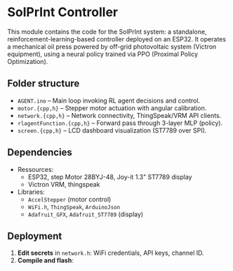# SolPrInt Controller

This module contains the code for the SolPrInt system: a standalone, reinforcement-learning-based controller deployed on an ESP32. It operates a mechanical oil press powered by off-grid photovoltaic system (Victron equipment), using a neural policy trained via PPO (Proximal Policy Optimization).

## Folder structure

- `AGENT.ino` – Main loop invoking RL agent decisions and control.
- `motor.{cpp,h}` – Stepper motor actuation with angular calibration.
- `network.{cpp,h}` – Network connectivity, ThingSpeak/VRM API clients.
- `rlagentFunction.{cpp,h}` – Forward pass through 3-layer MLP (policy).
- `screen.{cpp,h}` – LCD dashboard visualization (ST7789 over SPI).

## Dependencies

- Ressources:
  - ESP32, step Motor 28BYJ-48, Joy-it 1.3" ST7789 display
  - Victron VRM, thingspeak
- Libraries:
  - `AccelStepper` (motor control)
  - `WiFi.h`, `ThingSpeak`, `ArduinoJson`
  - `Adafruit_GFX`, `Adafruit_ST7789` (display)
  
## Deployment

1. **Edit secrets** in `network.h`: WiFi credentials, API keys, channel ID.
2. **Compile and flash**:

